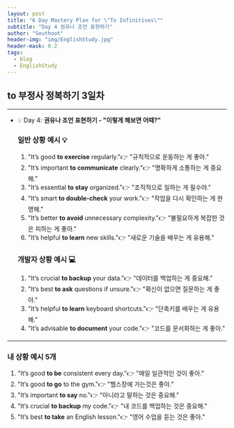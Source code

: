 ```yaml
---
layout: post
title: "6 Day Mastery Plan for \"To Infinitives\""
subtitle: "Day 4 권유나 조언 표현하기"
author: "Seuthoot"
header-img: "img/EnglishStudy.jpg"
header-mask: 0.2
tags:
  - blog
  - EnglishStudy
---
```


## to 부정사 정복하기 3일차

--------------------------------------------------


- 💡 Day 4: **권유나 조언 표현하기 - "이렇게 해보면 어때?"**
    
    ### 일반 상황 예시 💡
    
    1. "It’s good **to exercise** regularly."👉 "규칙적으로 운동하는 게 좋아."
    2. "It’s important **to communicate** clearly."👉 "명확하게 소통하는 게 중요해."
    3. "It’s essential **to stay** organized."👉 "조직적으로 일하는 게 필수야."
    4. "It’s smart **to double-check** your work."👉 "작업을 다시 확인하는 게 현명해."
    5. "It’s better **to avoid** unnecessary complexity."👉 "불필요하게 복잡한 것은 피하는 게 좋아."
    6. "It’s helpful **to learn** new skills."👉 "새로운 기술을 배우는 게 유용해."
    
    ### 개발자 상황 예시 💻
    
    1. "It’s crucial **to backup** your data."👉 "데이터를 백업하는 게 중요해."
    2. "It’s best **to ask** questions if unsure."👉 "확신이 없으면 질문하는 게 좋아."
    3. "It’s helpful **to learn** keyboard shortcuts."👉 "단축키를 배우는 게 유용해."
    4. "It’s advisable **to document** your code."👉 "코드를 문서화하는 게 좋아."


--------------------------------------------------
### 내 상황 예시 5개
1. "It’s good **to be** consistent every day."👉 "매일 일관적인 것이 좋아."
2. "It’s good **to go** to the gym."👉 "헬스장에 가는것은 좋아."
3. "It’s important **to say** no."👉 "아니라고 말하는 것은 중요해."
4. "It’s crucial **to backup** my code."👉 "내 코드를 백업하는 것은 중요해."
5. "It’s best **to take** an English lesson."👉 "영어 수업을 듣는 것은 좋아."
